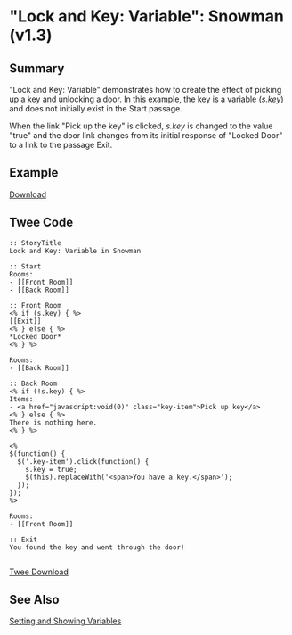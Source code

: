# "Lock and Key: Variable": Snowman (v1.3)

## Summary

"Lock and Key: Variable" demonstrates how to create the effect of picking up a key and unlocking a door. In this example, the key is a variable (*s.key*) and does not initially exist in the Start passage.

When the link "Pick up the key" is clicked, *s.key* is changed to the value "true" and the door link changes from its initial response of "Locked Door" to a link to the passage Exit.

## Example

[Download](snowman_lockandkey_variable_example.html)

## Twee Code

```twee
:: StoryTitle
Lock and Key: Variable in Snowman

:: Start
Rooms:
- [[Front Room]]
- [[Back Room]]

:: Front Room
<% if (s.key) { %>
[[Exit]]
<% } else { %>
*Locked Door*
<% } %>

Rooms:
- [[Back Room]]

:: Back Room
<% if (!s.key) { %>
Items:
- <a href="javascript:void(0)" class="key-item">Pick up key</a>
<% } else { %>
There is nothing here.
<% } %>

<%
$(function() {
  $('.key-item').click(function() {
    s.key = true;
    $(this).replaceWith('<span>You have a key.</span>');
  });
});
%>

Rooms:
- [[Front Room]]

:: Exit
You found the key and went through the door!


```

[Twee Download](snowman_lockandkey_variable_twee.txt)

## See Also

[Setting and Showing Variables](../../settingandshowing/snowman/snowman_settingandshowing.md)
